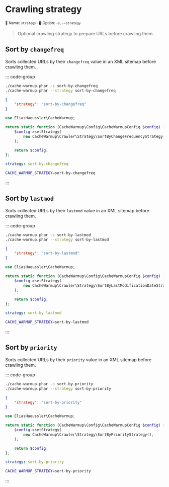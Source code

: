 # Crawling strategy <Badge type="tip" text="2.0+" />

<small>📝&nbsp;Name: `strategy` &middot; 🖥️&nbsp;Option: `-s`, `--strategy`</small>

> Optional crawling strategy to prepare URLs before crawling them.

## Sort by `changefreq`

Sorts collected URLs by their `changefreq` value in an XML sitemap before
crawling them.

::: code-group

```bash [CLI]
./cache-warmup.phar -s sort-by-changefreq
./cache-warmup.phar --strategy sort-by-changefreq
```

```json [JSON]
{
    "strategy": "sort-by-changefreq"
}
```

```php [PHP]
use EliasHaeussler\CacheWarmup;

return static function (CacheWarmup\Config\CacheWarmupConfig $config) {
    $config->setStrategy(
        new CacheWarmup\Crawler\Strategy\SortByChangeFrequencyStrategy(),
    );

    return $config;
};
```

```yaml [YAML]
strategy: sort-by-changefreq
```

```bash [.env]
CACHE_WARMUP_STRATEGY=sort-by-changefreq
```

:::

## Sort by `lastmod`

Sorts collected URLs by their `lastmod` value in an XML sitemap before
crawling them.

::: code-group

```bash [CLI]
./cache-warmup.phar -s sort-by-lastmod
./cache-warmup.phar --strategy sort-by-lastmod
```

```json [JSON]
{
    "strategy": "sort-by-lastmod"
}
```

```php [PHP]
use EliasHaeussler\CacheWarmup;

return static function (CacheWarmup\Config\CacheWarmupConfig $config) {
    $config->setStrategy(
        new CacheWarmup\Crawler\Strategy\SortByLastModificationDateStrategy(),
    );

    return $config;
};
```

```yaml [YAML]
strategy: sort-by-lastmod
```

```bash [.env]
CACHE_WARMUP_STRATEGY=sort-by-lastmod
```

:::

## Sort by `priority`

Sorts collected URLs by their `priority` value in an XML sitemap before
crawling them.

::: code-group

```bash [CLI]
./cache-warmup.phar -s sort-by-priority
./cache-warmup.phar --strategy sort-by-priority
```

```json [JSON]
{
    "strategy": "sort-by-priority"
}
```

```php [PHP]
use EliasHaeussler\CacheWarmup;

return static function (CacheWarmup\Config\CacheWarmupConfig $config) {
    $config->setStrategy(
        new CacheWarmup\Crawler\Strategy\SortByPriorityStrategy(),
    );

    return $config;
};
```

```yaml [YAML]
strategy: sort-by-priority
```

```bash [.env]
CACHE_WARMUP_STRATEGY=sort-by-priority
```

:::
